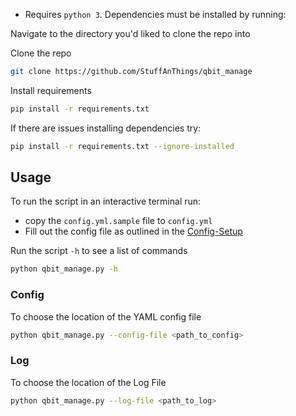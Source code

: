 * Requires `python 3`. Dependencies must be installed by running:

Navigate to the directory you'd liked to clone the repo into

Clone the repo
```bash
git clone https://github.com/StuffAnThings/qbit_manage
```

Install requirements
```bash
pip install -r requirements.txt
```

If there are issues installing dependencies try:

```bash
pip install -r requirements.txt --ignore-installed
```

## Usage

To run the script in an interactive terminal run:

* copy the `config.yml.sample` file to `config.yml`
* Fill out the config file as outlined in the [Config-Setup](https://github.com/StuffAnThings/qbit_manage/wiki/Config-Setup)

Run the script `-h` to see a list of commands
```bash
python qbit_manage.py -h
```

### Config

To choose the location of the YAML config file

```bash
python qbit_manage.py --config-file <path_to_config>
```

### Log

To choose the location of the Log File

```bash
python qbit_manage.py --log-file <path_to_log>
```